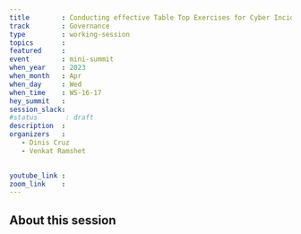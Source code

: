 ```yaml
---
title        : Conducting effective Table Top Exercises for Cyber Incident Response Practise (Panel)
track        : Governance
type         : working-session
topics       :
featured     :
event        : mini-summit
when_year    : 2023
when_month   : Apr
when_day     : Wed
when_time    : WS-16-17
hey_summit   : 
session_slack:
#status       : draft
description  :
organizers   :
   - Dinis Cruz
   - Venkat Ramshet

   
youtube_link : 
zoom_link    : 
---
```


## About this session

